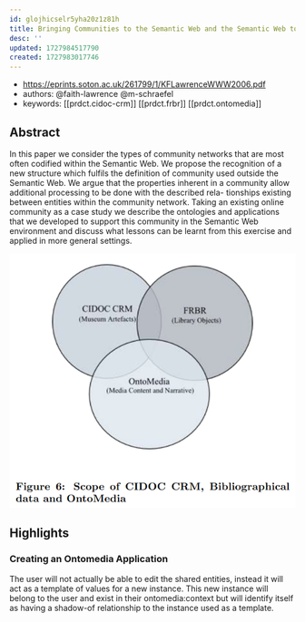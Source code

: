 ```yaml
---
id: glojhicselr5yha20z1z81h
title: Bringing Communities to the Semantic Web and the Semantic Web to Communities
desc: ''
updated: 1727984517790
created: 1727983017746
---
```


- https://eprints.soton.ac.uk/261799/1/KFLawrenceWWW2006.pdf
- authors: @faith-lawrence @m-schraefel
- keywords: [[prdct.cidoc-crm]] [[prdct.frbr]] [[prdct.ontomedia]]

## Abstract

In this paper we consider the types of community networks that are most often codified within the Semantic Web. We propose the recognition of a new structure which fulfils the definition of community used outside the Semantic Web. We argue that the properties inherent in a community allow additional processing to be done with the described rela- tionships existing between entities within the community network. Taking an existing online community as a case study we describe the ontologies and applications that we developed to support this community in the Semantic Web environment and discuss what lessons can be learnt from this exercise and applied in more general settings.

![](/assets/images/2024-10-03-12-20-37.png)


## Highlights

### Creating an Ontomedia Application

The user will not actually be able to edit the shared entities, instead it will act as a template of values for a new instance. This new instance will belong to the user and exist in their ontomedia:context but will identify itself as having a shadow-of relationship to the instance used as a template.